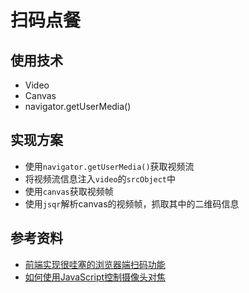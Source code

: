 # 扫码点餐

## 使用技术

- Video
- Canvas
- navigator.getUserMedia()

## 实现方案

- 使用`navigator.getUserMedia()`获取视频流
- 将视频流信息注入`video`的`srcObject`中
- 使用`canvas`获取视频帧
- 使用`jsqr`解析canvas的视频帧，抓取其中的二维码信息

## 参考资料

- [前端实现很哇塞的浏览器端扫码功能](https://segmentfault.com/a/1190000040809122)
- [如何使用JavaScript控制摄像头对焦](https://juejin.cn/post/7438676650818502697)
